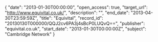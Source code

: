{
  "date": "2013-01-30T00:00:00", 
  "open_access": true, 
  "target_url": "http://www.equivital.co.uk/", 
  "description": "", 
  "end_date": "2013-04-30T23:59:59Z", 
  "title": "Equivital", 
  "record_id": "20130130T000000/QQJ2cv6PA3j4sBcP0LUQvQ==", 
  "publisher": "equivital.co.uk", 
  "start_date": "2013-01-30T00:00:00Z", 
  "subject": "Cambridge Network"
}

